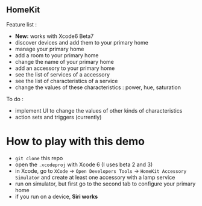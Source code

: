HomeKit
---

Feature list :
 
  - **New:** works with Xcode6 Beta7
  - discover devices and add them to your primary home
  - manage your primary home
  - add a room to your primary home
  - change the name of your primary home
  - add an accessory to your primary home
  - see the list of services of a accessory
  - see the list of characteristics of a service
  - change the values of these characteristics : power, hue, saturation

To do :

  - implement UI to change the values of other kinds of characteristics
  - action sets and triggers (currently)

How to play with this demo
===

  - `git clone` this repo
  - open the `.xcodeproj` with Xcode 6 (I uses beta 2 and 3)
  - in Xcode, go to `XCode` -> `Open Developers Tools` -> `HomeKit Accessory Simulator` and create at least one accessory with a lamp service
  - run on simulator, but first go to the second tab to configure your primary home
  - if you run on a device, **Siri works**